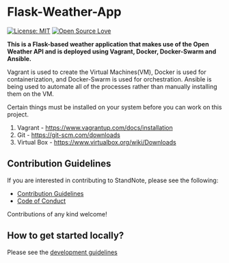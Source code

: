 # Flask-Weather-App

[![License: MIT](https://img.shields.io/badge/License-MIT-yellow.svg)](https://opensource.org/licenses/MIT) [![Open Source Love](https://badges.frapsoft.com/os/v1/open-source.svg?v=103)](https://github.com/ellerbrock/open-source-badges/)


**This is a Flask-based weather application that makes use of the Open Weather API and is deployed using Vagrant, Docker, Docker-Swarm and Ansible.**

Vagrant is used to create the Virtual Machines(VM), Docker is used for containerization, and Docker-Swarm is used for orchestration. Ansible is being used to automate all of the processes rather than manually installing them on the VM.

Certain things must be installed on your system before you can work on this project.

1. Vagrant - https://www.vagrantup.com/docs/installation
2. Git - https://git-scm.com/downloads
3. Virtual Box - https://www.virtualbox.org/wiki/Downloads

## Contribution Guidelines

If you are interested in contributing to StandNote, please see the following:

- [Contribution Guidelines](/CONTRIBUTING.md)
- [Code of Conduct](/CODE_OF_CONDUCT.md)

Contributions of any kind welcome!

## How to get started locally?

Please see the [development guidelines](/development_guide.md)
